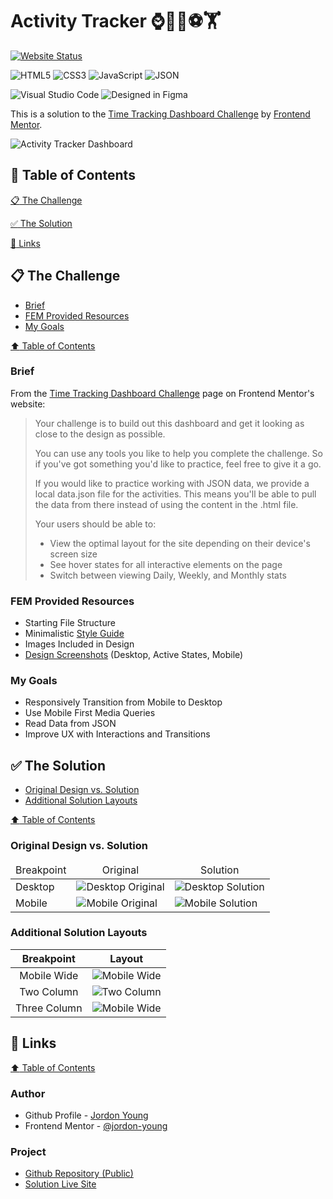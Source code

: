 # Activity Tracker :watch::woman_mechanic::soccer::weight_lifting:

[![Website Status](https://img.shields.io/website.svg?label=Live%20Demo&online_color=green&up_message=Online&offline_color=red%26label%3DLive%20Demo&down_message=Offline&style=for-the-badge&url=https%3A%2F%2Fjordon-young.github.io%2Ffem-activity-tracker%2F)](https://jordon-young.github.io/fem-activity-tracker/)

![HTML5](https://img.shields.io/badge/HTML5-E34F26?style=for-the-badge&logo=html5&logoColor=white)
![CSS3](https://img.shields.io/badge/CSS3-1572B6?style=for-the-badge&logo=css3&logoColor=white)
![JavaScript](https://img.shields.io/badge/JavaScript-F7DF1E?style=for-the-badge&logo=javascript&logoColor=black)
![JSON](https://img.shields.io/badge/JSON-8334eb?style=for-the-badge)

![Visual Studio Code](https://img.shields.io/badge/Visual%20Studio%20Code-0078d7.svg?style=for-the-badge&logo=visual-studio-code&logoColor=white)
![Designed in Figma](https://img.shields.io/badge/Designed%20in%20Figma-A259FF?style=for-the-badge&logo=figma&logoColor=white)

This is a solution to the [Time Tracking Dashboard Challenge](https://www.frontendmentor.io/challenges/time-tracking-dashboard-UIQ7167Jw) by [Frontend Mentor](https://www.frontendmentor.io/).

![Activity Tracker Dashboard](./assets/design/desktop-preview.jpg)

## :book: Table of Contents

[:clipboard: The Challenge](#clipboard-the-challenge)

[:white_check_mark: The Solution](#white_check_mark-the-solution)

[:link: Links](#link-links)

## :clipboard: The Challenge

- [Brief](#brief)
- [FEM Provided Resources](#fem-provided-resources)
- [My Goals](#my-goals)

[:arrow_up: Table of Contents](#book-table-of-contents)

### Brief

From the [Time Tracking Dashboard Challenge](https://www.frontendmentor.io/challenges/time-tracking-dashboard-UIQ7167Jw) page on Frontend Mentor's website:

> Your challenge is to build out this dashboard and get it looking as close to the design as possible.
>
> You can use any tools you like to help you complete the challenge. So if you've got something you'd like to practice, feel free to give it a go.
>
> If you would like to practice working with JSON data, we provide a local data.json file for the activities. This means you'll be able to pull the data from there instead of using the content in the .html file.
>
> Your users should be able to:
>
> - View the optimal layout for the site depending on their device's screen size
> - See hover states for all interactive elements on the page
> - Switch between viewing Daily, Weekly, and Monthly stats

### FEM Provided Resources

- Starting File Structure
- Minimalistic [Style Guide](./assets/design/style-guide.md)
- Images Included in Design
- [Design Screenshots](./assets/design/) (Desktop, Active States, Mobile)

### My Goals

- Responsively Transition from Mobile to Desktop
- Use Mobile First Media Queries
- Read Data from JSON
- Improve UX with Interactions and Transitions

## :white_check_mark: The Solution

- [Original Design vs. Solution](#original-design-vs-solution)
- [Additional Solution Layouts](#additional-solution-layouts)

[:arrow_up: Table of Contents](#book-table-of-contents)

### Original Design vs. Solution

<table>
  <thead>
    <tr align="middle">
      <td>Breakpoint</td>
      <td>Original</td>
      <td>Solution</td>
    </tr>
  </thead>
  <tbody>
    <tr>
      <td>Desktop</td>
      <td>
        <img alt="Desktop Original" src="./assets/design/desktop-design.jpg">
      </td>
      <td>
        <img alt="Desktop Solution" src="./assets/solution/screenshots/desktop.png">
      </td>
    </tr>
    <tr>
      <td>Mobile</td>
      <td valign="top">
        <img alt="Mobile Original" src="./assets/design/mobile-design.jpg">
      </td>
      <td>
        <img alt="Mobile Solution" src="./assets/solution/screenshots/mobile.png">
      </td>
    </tr>
  </tbody>
</table>

### Additional Solution Layouts

|  Breakpoint  |                                             Layout                                              |
| :----------: | :---------------------------------------------------------------------------------------------: |
| Mobile Wide  |                  ![Mobile Wide](./assets/solution/screenshots/mobile_wide.png)                  |
|  Two Column  | ![Two Column](./assets/solution/screenshots/iPad_pro_11in_portrait_2_column_height_stretch.png) |
| Three Column |    ![Mobile Wide](./assets/solution/screenshots/iPad_pro_12in_%20portrait_three_column.png)     |

## :link: Links

[:arrow_up: Table of Contents](#book-table-of-contents)

### Author

- Github Profile - [Jordon Young](https://github.com/jordon-young/)
- Frontend Mentor - [@jordon-young](https://www.frontendmentor.io/profile/jordon-young)

### Project

- [Github Repository (Public)](https://github.com/jordon-young/fem-activity-tracker)
- [Solution Live Site](https://jordon-young.github.io/fem-activity-tracker/)
